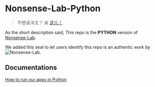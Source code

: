 # Nonsense-Lab-Python

> 不想读洋文？ 来 [这儿！](https://github.com/Nonsense-Lab/nonsense-lab-python/blob/master/README_zh.md)

As the short description said, This repo is the **PYTHON** version
of [Nonsense-Lab](https://github.com/Nonsense-Lab/nonsense-lab).

We added this seal to let users identify this repo is an authentic work 
by ![Nonsense-Lab](https://img.shields.io/badge/Nonsense-Laboratory-blue).

## Documentations
[How to run our apps in Python](https://github.com/Nonsense-Lab/nonsense-lab-python/blob/master/pythonguide.md)